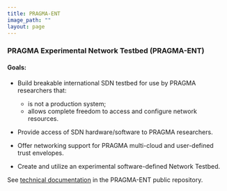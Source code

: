 ```yaml
---
title: PRAGMA-ENT 
image_path: ""
layout: page
---
```



### PRAGMA Experimental Network Testbed (PRAGMA-ENT) 

#### Goals:

* Build breakable international SDN testbed for use by PRAGMA researchers that:

  * is not a production system;
  * allows complete freedom to access and configure network resources.
  
<p></p>

* Provide access of SDN hardware/software to PRAGMA researchers.

* Offer networking support for PRAGMA multi-cloud and user-defined trust envelopes.

* Create and utilize an experimental software-defined Network Testbed.

See [technical documentation][1] in the PRAGMA-ENT public repository.

[1]: https://github.com/pragmagrid/pragma_ent/wiki
